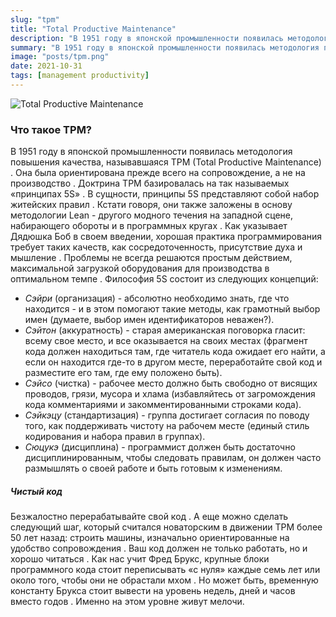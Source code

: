 ```yaml
---
slug: "tpm"
title: "Total Productive Maintenance"
description: "В 1951 году в японской промышленности появилась методология повышения качества, называвшаяся TPM (Total Productive Maintenance) . Она была ориентирована прежде всего на сопровождение, а не на производство."
summary: "В 1951 году в японской промышленности появилась методология повышения качества, называвшаяся TPM (Total Productive Maintenance) . Она была ориентирована прежде всего на сопровождение, а не на производство."
image: "posts/tpm.png"
date: 2021-10-31
tags: [management productivity]
---
```


![Total Productive Maintenance](posts/tpm.png "Total Productive Maintenance")

### Что такое TPM?
В 1951 году в японской промышленности появилась методология повышения качества, называвшаяся TPM (Total Productive Maintenance) . Она была ориентирована прежде всего на сопровождение, а не на производство . Доктрина TPM базировалась на так называемых «принципах 5S» . В сущности, принципы 5S представляют собой набор житейских правил . Кстати говоря, они также заложены в основу методологии Lean - другого модного течения на западной сцене, набирающего обороты и в программных кругах . Как указывает Дядюшка Боб в своем введении, хорошая практика программирования требует таких качеств, как сосредоточенность, присутствие духа и мышление . Проблемы не всегда решаются простым действием, максимальной загрузкой оборудования для производства в оптимальном темпе . Философия 5S состоит из следующих концепций:
- _Сэйри_ (организация) - абсолютно необходимо знать, где что находится - и в этом помогают такие методы, как грамотный выбор имен (думаете, выбор имен идентификаторов неважен?). 
- _Сэйтон_ (аккуратность) - старая американская поговорка гласит: всему свое место, и все оказывается на своих местах (фрагмент кода должен находиться там, где читатель кода ожидает его найти, а если он находится где-то в другом месте, переработайте свой код и разместите его там, где ему положено быть).
- _Сэйсо_ (чистка) - рабочее место должно быть свободно от висящих проводов, грязи, мусора и хлама (избавляйтесь от загромождения кода комментариями и закомментированными строками кода).
- _Сэйкэцу_ (стандартизация) - группа достигает согласия по поводу того, как поддерживать чистоту на рабочем месте (единый стиль кодирования и набора правил в группах).
- _Сюцукэ_ (дисциплина) - программист должен быть достаточно дисциплинированным, чтобы следовать правилам, он должен часто размышлять о своей работе и быть готовым к изменениям.

##### Чистый код
Безжалостно перерабатывайте свой код . А еще можно сделать следующий шаг, который считался новаторским в движении TPM более 50 лет назад: строить машины, изначально ориентированные на удобство сопровождения . Ваш код должен не только работать, но и хорошо читаться . Как нас учит Фред Брукс, крупные блоки программного кода стоит переписывать «с нуля» каждые семь лет или около того, чтобы они не обрастали мхом . Но может быть, временную константу Брукса стоит вывести на уровень недель, дней и часов вместо годов . Именно на этом уровне живут мелочи.